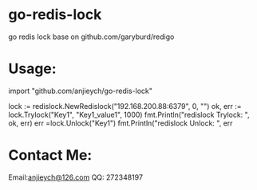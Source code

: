 # go-redis-lock
go redis lock base on github.com/garyburd/redigo

# Usage:
import "github.com/anjieych/go-redis-lock"

lock := redislock.NewRedislock("192.168.200.88:6379", 0, "")
ok, err := lock.Trylock("Key1", "Key1_value1", 1000)
fmt.Println("redislock Trylock: ", ok, err)
err =lock.Unlock("Key1")
fmt.Println("redislock Unlock: ",  err

# Contact Me:
Email:anjieych@126.com
QQ:   272348197
